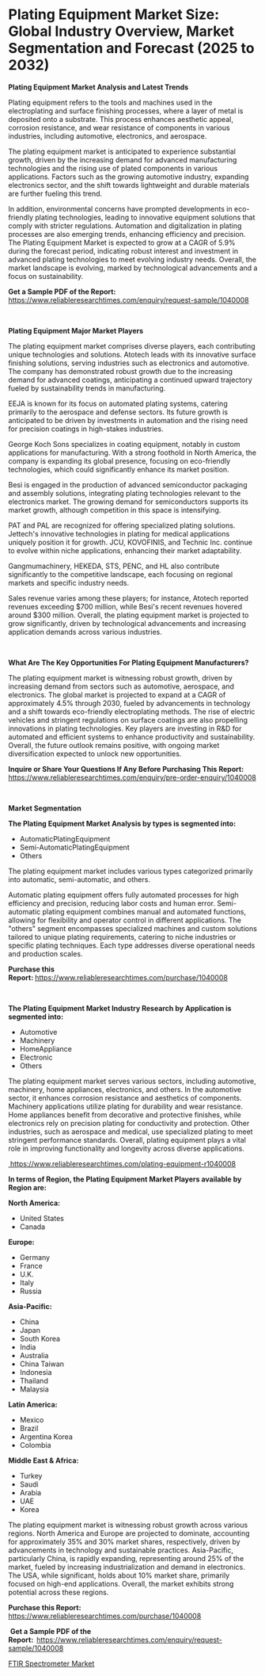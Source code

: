 <p><h1>Plating Equipment Market Size: Global Industry Overview, Market Segmentation and Forecast (2025 to 2032)</h1></p><p><strong>Plating Equipment Market Analysis and Latest Trends</strong></p>
<p><p>Plating equipment refers to the tools and machines used in the electroplating and surface finishing processes, where a layer of metal is deposited onto a substrate. This process enhances aesthetic appeal, corrosion resistance, and wear resistance of components in various industries, including automotive, electronics, and aerospace. </p><p>The plating equipment market is anticipated to experience substantial growth, driven by the increasing demand for advanced manufacturing technologies and the rising use of plated components in various applications. Factors such as the growing automotive industry, expanding electronics sector, and the shift towards lightweight and durable materials are further fueling this trend. </p><p>In addition, environmental concerns have prompted developments in eco-friendly plating technologies, leading to innovative equipment solutions that comply with stricter regulations. Automation and digitalization in plating processes are also emerging trends, enhancing efficiency and precision. The Plating Equipment Market is expected to grow at a CAGR of 5.9% during the forecast period, indicating robust interest and investment in advanced plating technologies to meet evolving industry needs. Overall, the market landscape is evolving, marked by technological advancements and a focus on sustainability.</p></p>
<p><strong>Get a Sample PDF of the Report:&nbsp;</strong> <a href="https://www.reliableresearchtimes.com/enquiry/request-sample/1040008?utm_campaign=2193&utm_medium=2&utm_source=Github&utm_content=ia&utm_term=08042025&utm_id=plating-equipment">https://www.reliableresearchtimes.com/enquiry/request-sample/1040008</a></p>
<p>&nbsp;</p>
<p><strong>Plating Equipment Major Market Players</strong></p>
<p><p>The plating equipment market comprises diverse players, each contributing unique technologies and solutions. Atotech leads with its innovative surface finishing solutions, serving industries such as electronics and automotive. The company has demonstrated robust growth due to the increasing demand for advanced coatings, anticipating a continued upward trajectory fueled by sustainability trends in manufacturing.</p><p>EEJA is known for its focus on automated plating systems, catering primarily to the aerospace and defense sectors. Its future growth is anticipated to be driven by investments in automation and the rising need for precision coatings in high-stakes industries. </p><p>George Koch Sons specializes in coating equipment, notably in custom applications for manufacturing. With a strong foothold in North America, the company is expanding its global presence, focusing on eco-friendly technologies, which could significantly enhance its market position.</p><p>Besi is engaged in the production of advanced semiconductor packaging and assembly solutions, integrating plating technologies relevant to the electronics market. The growing demand for semiconductors supports its market growth, although competition in this space is intensifying.</p><p>PAT and PAL are recognized for offering specialized plating solutions. Jettech's innovative technologies in plating for medical applications uniquely position it for growth. JCU, KOVOFINIS, and Technic Inc. continue to evolve within niche applications, enhancing their market adaptability.</p><p>Gangmumachinery, HEKEDA, STS, PENC, and HL also contribute significantly to the competitive landscape, each focusing on regional markets and specific industry needs.</p><p>Sales revenue varies among these players; for instance, Atotech reported revenues exceeding $700 million, while Besi's recent revenues hovered around $300 million. Overall, the plating equipment market is projected to grow significantly, driven by technological advancements and increasing application demands across various industries.</p></p>
<p>&nbsp;</p>
<p><strong>What Are The Key Opportunities For Plating Equipment Manufacturers?</strong></p>
<p><p>The plating equipment market is witnessing robust growth, driven by increasing demand from sectors such as automotive, aerospace, and electronics. The global market is projected to expand at a CAGR of approximately 4.5% through 2030, fueled by advancements in technology and a shift towards eco-friendly electroplating methods. The rise of electric vehicles and stringent regulations on surface coatings are also propelling innovations in plating technologies. Key players are investing in R&D for automated and efficient systems to enhance productivity and sustainability. Overall, the future outlook remains positive, with ongoing market diversification expected to unlock new opportunities.</p></p>
<p><strong>Inquire or Share Your Questions If Any Before Purchasing This Report:</strong> <a href="https://www.reliableresearchtimes.com/enquiry/pre-order-enquiry/1040008?utm_campaign=2193&utm_medium=2&utm_source=Github&utm_content=ia&utm_term=08042025&utm_id=plating-equipment">https://www.reliableresearchtimes.com/enquiry/pre-order-enquiry/1040008</a></p>
<p>&nbsp;</p>
<p><strong>Market Segmentation</strong></p>
<p><strong>The Plating Equipment Market Analysis by types is segmented into:</strong></p>
<p><ul><li>AutomaticPlatingEquipment</li><li>Semi-AutomaticPlatingEquipment</li><li>Others</li></ul></p>
<p><p>The plating equipment market includes various types categorized primarily into automatic, semi-automatic, and others. </p><p>Automatic plating equipment offers fully automated processes for high efficiency and precision, reducing labor costs and human error. Semi-automatic plating equipment combines manual and automated functions, allowing for flexibility and operator control in different applications. The "others" segment encompasses specialized machines and custom solutions tailored to unique plating requirements, catering to niche industries or specific plating techniques. Each type addresses diverse operational needs and production scales.</p></p>
<p><strong>Purchase this Report:&nbsp;</strong><a href="https://www.reliableresearchtimes.com/purchase/1040008?utm_campaign=2193&utm_medium=2&utm_source=Github&utm_content=ia&utm_term=08042025&utm_id=plating-equipment">https://www.reliableresearchtimes.com/purchase/1040008</a></p>
<p>&nbsp;</p>
<p><strong>The Plating Equipment Market Industry Research by Application is segmented into:</strong></p>
<p><ul><li>Automotive</li><li>Machinery</li><li>HomeAppliance</li><li>Electronic</li><li>Others</li></ul></p>
<p><p>The plating equipment market serves various sectors, including automotive, machinery, home appliances, electronics, and others. In the automotive sector, it enhances corrosion resistance and aesthetics of components. Machinery applications utilize plating for durability and wear resistance. Home appliances benefit from decorative and protective finishes, while electronics rely on precision plating for conductivity and protection. Other industries, such as aerospace and medical, use specialized plating to meet stringent performance standards. Overall, plating equipment plays a vital role in improving functionality and longevity across diverse applications.</p></p>
<p><a href="https://www.reliableresearchtimes.com/plating-equipment-r1040008?utm_campaign=2193&utm_medium=2&utm_source=Github&utm_content=ia&utm_term=08042025&utm_id=plating-equipment">&nbsp;https://www.reliableresearchtimes.com/plating-equipment-r1040008</a></p>
<p><strong>In terms of Region, the Plating Equipment Market Players available by Region are:</strong></p>
<p>
    <p> <strong> North America: </strong>
        <ul>
            <li>United States</li>
            <li>Canada</li>
        </ul>
        </p> 
    <p> <strong> Europe: </strong>
        <ul>
            <li>Germany</li>
            <li>France</li>
            <li>U.K.</li>
            <li>Italy</li>
            <li>Russia</li>
        </ul>
        </p> 
    <p> <strong> Asia-Pacific: </strong>
        <ul>
            <li>China</li>
            <li>Japan</li>
            <li>South Korea</li>
            <li>India</li>
            <li>Australia</li>
            <li>China Taiwan</li>
            <li>Indonesia</li>
            <li>Thailand</li>
            <li>Malaysia</li>
        </ul>
        </p> 
    <p> <strong> Latin America: </strong>
        <ul>
            <li>Mexico</li>
            <li>Brazil</li>
            <li>Argentina Korea</li>
            <li>Colombia</li>
        </ul>
        </p> 
    <p> <strong> Middle East & Africa: </strong>
        <ul>
            <li>Turkey</li>
            <li>Saudi</li>
            <li>Arabia</li>
            <li>UAE</li>
            <li>Korea</li>
        </ul>
    </p>
    </p>
<p><p>The plating equipment market is witnessing robust growth across various regions. North America and Europe are projected to dominate, accounting for approximately 35% and 30% market shares, respectively, driven by advancements in technology and sustainable practices. Asia-Pacific, particularly China, is rapidly expanding, representing around 25% of the market, fueled by increasing industrialization and demand in electronics. The USA, while significant, holds about 10% market share, primarily focused on high-end applications. Overall, the market exhibits strong potential across these regions.</p></p>
<p><strong>Purchase this Report: </strong><a href="https://www.reliableresearchtimes.com/purchase/1040008?utm_campaign=2193&utm_medium=2&utm_source=Github&utm_content=ia&utm_term=08042025&utm_id=plating-equipment">https://www.reliableresearchtimes.com/purchase/1040008</a></p>
<p>&nbsp;<strong>Get a Sample PDF of the Report:&nbsp;&nbsp;</strong><a href="https://www.reliableresearchtimes.com/enquiry/request-sample/1040008?utm_campaign=2193&utm_medium=2&utm_source=Github&utm_content=ia&utm_term=08042025&utm_id=plating-equipment">https://www.reliableresearchtimes.com/enquiry/request-sample/1040008</a></p>
<p><strong></strong></p>
<p><p><a href="https://github.com/ygfu6u/Market-Research-Report-List-2/blob/main/ftir-spectrometer-market.md?utm_campaign=2193&utm_medium=2&utm_source=Github&utm_content=ia&utm_term=08042025&utm_id=plating-equipment">FTIR Spectrometer Market</a></p></p>